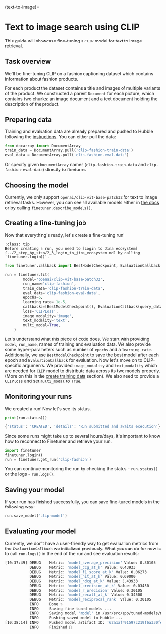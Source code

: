 (text-to-image)=
# Text to image search using CLIP

This guide will showcase fine-tuning a `CLIP` model for text to image retrieval.

## Task overview
We'll be fine-tuning CLIP on a fashion captioning dataset which contains information about fashion products.

For each product the dataset contains a title and images of multiple variants of the product. We constructed a parent `Document` for each picture, which contains two chunks: an image document and a text document holding the description of the product.


## Preparing data
Training and evaluation data are already prepared and pushed to Hubble following the [instructions](../2_step_by_step/2_4_create_training_data.md).
You can either pull the data:
```python
from docarray import DocumentArray
train_data = DocumentArray.pull('clip-fashion-train-data')
eval_data = DocumentArray.pull('clip-fashion-eval-data')
```
Or specify given `DocumentArray` names (`clip-fashion-train-data` and `clip-fashion-eval-data`) directly to finetuner.


## Choosing the model
Currently, we only support `openai/clip-vit-base-patch32` for text to image retrieval tasks. However, you can see all available models either in [the docs](../2_step_by_step/2_5_choose_back_bone.md) or by calling `finetuner.describe_models()`.


## Creating a fine-tuning job
Now that everything's ready, let's create a fine-tuning run!

```{admonition} Login to Jina Cloud
:class: tip
Before creating a run, you need to [Login to Jina ecosystem](../2_step_by_step/2_3_login_to_jina_ecosystem.md) by calling `finetuner.login()`.
```

```python
from finetuner.callback import BestModelCheckpoint, EvaluationCallback

run = finetuner.fit(
        model='openai/clip-vit-base-patch32',
        run_name='clip-fashion',
        train_data='clip-fashion-train-data',
        eval_data='clip-fashion-eval-data',
        epochs=5,
        learning_rate= 1e-5,
        callbacks=[BestModelCheckpoint(), EvaluationCallback(query_data='clip-fashion-eval-data')],
        loss='CLIPLoss',
        image_modality='image',
        text_modality='text',
        multi_modal=True,
    )
```
Let's understand what this piece of code does.
We start with providing `model`, `run_name`, names of training and evaluation data. We also provide some hyper-parameters
such as number of `epochs` and a `learning_rate`. Additionally, we use `BestModelCheckpoint` to save the best model after each epoch and `EvaluationCallback` for evaluation. Now let's move on to CLIP-specific arguments. We provided `image_modality`
and `text_modality` which are needed for `CLIP` model to distribute data across its two models properly. (More on this in the [create training data](../2_step_by_step/2_4_create_training_data.md) section).
We also need to provide a `CLIPloss` and set `multi_modal` to `True`.


## Monitoring your runs

We created a run! Now let's see its status.
```python
print(run.status())
```

```bash
{'status': 'CREATED', 'details': 'Run submitted and awaits execution'}
```

Since some runs might take up to several hours/days, it's important to know how to reconnect to Finetuner and retrieve your run.

```python
import finetuner
finetuner.login()
run = finetuner.get_run('clip-fashion')
```

You can continue monitoring the run by checking the status - `run.status()` or the logs - `run.logs()`. 


## Saving your model

If your run has finished successfully, you can save fine-tuned models in the following way:
```python
run.save_model('clip-model')
```

## Evaluating your model
Currently, we don't have a user-friendly way to get evaluation metrics from the `EvaluationCallback` we initialized previously.
What you can do for now is to call `run.logs()` in the end of the run and see evaluation results:

```bash
[10:37:49] DEBUG    Metric: 'model_average_precision' Value: 0.30105                                     __main__.py:217
           DEBUG    Metric: 'model_dcg_at_k' Value: 0.43933                                              __main__.py:217
           DEBUG    Metric: 'model_f1_score_at_k' Value: 0.06273                                         __main__.py:217
           DEBUG    Metric: 'model_hit_at_k' Value: 0.69000                                              __main__.py:217
           DEBUG    Metric: 'model_ndcg_at_k' Value: 0.43933                                             __main__.py:217
           DEBUG    Metric: 'model_precision_at_k' Value: 0.03450                                        __main__.py:217
           DEBUG    Metric: 'model_r_precision' Value: 0.30105                                           __main__.py:217
           DEBUG    Metric: 'model_recall_at_k' Value: 0.34500                                           __main__.py:217
           DEBUG    Metric: 'model_reciprocal_rank' Value: 0.30105                                       __main__.py:217
           INFO     Done ✨                                                                              __main__.py:219
           INFO     Saving fine-tuned models ...                                                         __main__.py:222
           INFO     Saving model 'model' in /usr/src/app/tuned-models/model ...                          __main__.py:233
           INFO     Pushing saved model to Hubble ...                                                    __main__.py:240
[10:38:14] INFO     Pushed model artifact ID: '62a1af491597c219f6a330fe'                                 __main__.py:246
           INFO     Finished 🚀                                                                          __main__.py:248
```
